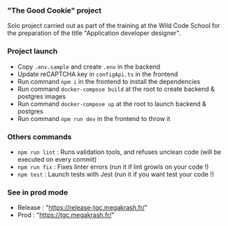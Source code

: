 ### "The Good Cookie" project

Solo project carried out as part of the training at the Wild Code School for the preparation of the title "Application developer designer".

### Project launch

- Copy `.env.sample` and create `.env` in the backend
- Update reCAPTCHA key in `configApi.ts` in the frontend
- Run command `npm i` in the frontend to install the dependencies
- Run command `docker-compose build` at the root to create backend & postgres images
- Run command `docker-compose up` at the root to launch backend & postgres
- Run command `npm run dev` in the frontend to throw it

### Others commands

- `npm run lint` : Runs validation tools, and refuses unclean code (will be executed on every commit)
- `npm run fix` : Fixes linter errors (run it if lint growls on your code !)
- `npm test` : Launch tests with Jest (run it if you want test your code !)

### See in prod mode

- Release : "https://release-tgc.megakrash.fr/"
- Prod : "https://tgc.megakrash.fr/"
